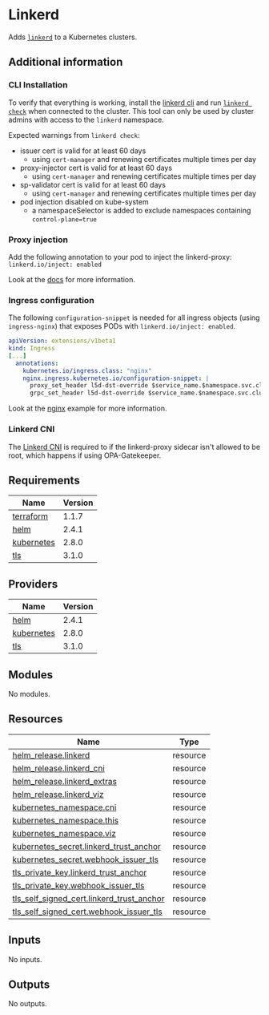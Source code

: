 # Linkerd

Adds [`linkerd`](https://github.com/linkerd/linkerd2) to a Kubernetes clusters.

## Additional information

### CLI Installation

To verify that everything is working, install the [linkerd cli](https://linkerd.io/2.10/reference/cli/install/) and run [`linkerd check`](https://linkerd.io/2.10/reference/cli/check/) when connected to the cluster. This tool can only be used by cluster admins with access to the `linkerd` namespace.

Expected warnings from `linkerd check`:

- issuer cert is valid for at least 60 days
  - using `cert-manager` and renewing certificates multiple times per day
- proxy-injector cert is valid for at least 60 days
  - using `cert-manager` and renewing certificates multiple times per day
- sp-validator cert is valid for at least 60 days
  - using `cert-manager` and renewing certificates multiple times per day
- pod injection disabled on kube-system
  - a namespaceSelector is added to exclude namespaces containing `control-plane=true`

### Proxy injection

Add the following annotation to your pod to inject the linkerd-proxy: `linkerd.io/inject: enabled`

Look at the [docs](https://linkerd.io/2.10/tasks/adding-your-service/) for more information.

### Ingress configuration

The following `configuration-snippet` is needed for all ingress objects (using `ingress-nginx`) that exposes PODs with `linkerd.io/inject: enabled`.

```YAML
apiVersion: extensions/v1beta1
kind: Ingress
[...]
  annotations:
    kubernetes.io/ingress.class: "nginx"
    nginx.ingress.kubernetes.io/configuration-snippet: |
      proxy_set_header l5d-dst-override $service_name.$namespace.svc.cluster.local:$service_port;
      grpc_set_header l5d-dst-override $service_name.$namespace.svc.cluster.local:$service_port;
```

Look at the [nginx](https://linkerd.io/2.10/tasks/using-ingress/#nginx) example for more information.

### Linkerd CNI

The [Linkerd CNI](https://linkerd.io/2.10/features/cni/) is required to if the linkerd-proxy sidecar isn't allowed to be root, which happens if using OPA-Gatekeeper.

## Requirements

| Name | Version |
|------|---------|
| <a name="requirement_terraform"></a> [terraform](#requirement\_terraform) | 1.1.7 |
| <a name="requirement_helm"></a> [helm](#requirement\_helm) | 2.4.1 |
| <a name="requirement_kubernetes"></a> [kubernetes](#requirement\_kubernetes) | 2.8.0 |
| <a name="requirement_tls"></a> [tls](#requirement\_tls) | 3.1.0 |

## Providers

| Name | Version |
|------|---------|
| <a name="provider_helm"></a> [helm](#provider\_helm) | 2.4.1 |
| <a name="provider_kubernetes"></a> [kubernetes](#provider\_kubernetes) | 2.8.0 |
| <a name="provider_tls"></a> [tls](#provider\_tls) | 3.1.0 |

## Modules

No modules.

## Resources

| Name | Type |
|------|------|
| [helm_release.linkerd](https://registry.terraform.io/providers/hashicorp/helm/2.4.1/docs/resources/release) | resource |
| [helm_release.linkerd_cni](https://registry.terraform.io/providers/hashicorp/helm/2.4.1/docs/resources/release) | resource |
| [helm_release.linkerd_extras](https://registry.terraform.io/providers/hashicorp/helm/2.4.1/docs/resources/release) | resource |
| [helm_release.linkerd_viz](https://registry.terraform.io/providers/hashicorp/helm/2.4.1/docs/resources/release) | resource |
| [kubernetes_namespace.cni](https://registry.terraform.io/providers/hashicorp/kubernetes/2.8.0/docs/resources/namespace) | resource |
| [kubernetes_namespace.this](https://registry.terraform.io/providers/hashicorp/kubernetes/2.8.0/docs/resources/namespace) | resource |
| [kubernetes_namespace.viz](https://registry.terraform.io/providers/hashicorp/kubernetes/2.8.0/docs/resources/namespace) | resource |
| [kubernetes_secret.linkerd_trust_anchor](https://registry.terraform.io/providers/hashicorp/kubernetes/2.8.0/docs/resources/secret) | resource |
| [kubernetes_secret.webhook_issuer_tls](https://registry.terraform.io/providers/hashicorp/kubernetes/2.8.0/docs/resources/secret) | resource |
| [tls_private_key.linkerd_trust_anchor](https://registry.terraform.io/providers/hashicorp/tls/3.1.0/docs/resources/private_key) | resource |
| [tls_private_key.webhook_issuer_tls](https://registry.terraform.io/providers/hashicorp/tls/3.1.0/docs/resources/private_key) | resource |
| [tls_self_signed_cert.linkerd_trust_anchor](https://registry.terraform.io/providers/hashicorp/tls/3.1.0/docs/resources/self_signed_cert) | resource |
| [tls_self_signed_cert.webhook_issuer_tls](https://registry.terraform.io/providers/hashicorp/tls/3.1.0/docs/resources/self_signed_cert) | resource |

## Inputs

No inputs.

## Outputs

No outputs.
